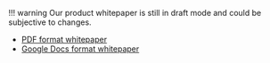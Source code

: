 
!!! warning
    Our product whitepaper is still in draft mode and could be subjective to changes.


 * [PDF format whitepaper](whitepaper.pdf)
 * [Google Docs format whitepaper](https://docs.google.com/document/d/1x0FdzbDisYL7pIv_NNy8nQkvJhmRfIH_Z2SUIuBQEC4/edit?usp=sharing)
